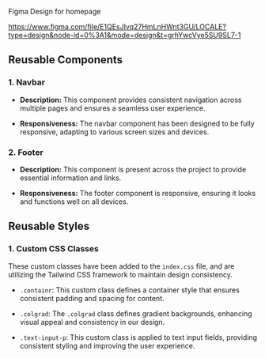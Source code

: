 Figma Design for homepage

https://www.figma.com/file/E1QEsJIvq27HmLnHWnt3GU/LOCALE?type=design&node-id=0%3A1&mode=design&t=grhYwcVye5SU9SL7-1

## Reusable Components

### 1. Navbar

- **Description:**  This component provides consistent navigation across multiple pages and ensures a seamless user experience.

- **Responsiveness:** The navbar component has been designed to be fully responsive, adapting to various screen sizes and devices.

### 2. Footer

- **Description:** This component is present across the project to provide essential information and links.

- **Responsiveness:** The footer component is responsive, ensuring it looks and functions well on all devices.

## Reusable Styles

### 1. Custom CSS Classes

These custom classes have been added to the `index.css` file, and are utilizing the Tailwind CSS framework to maintain design consistency.

- `.containr`: This custom class defines a container style that ensures consistent padding and spacing for content.

- `.colgrad`: The `.colgrad` class defines gradient backgrounds, enhancing visual appeal and consistency in our design.

- `.text-input-p`: This custom class is applied to text input fields, providing consistent styling and improving the user experience.
